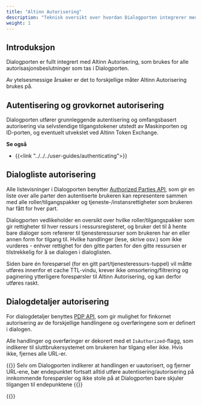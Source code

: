 ```yaml
---
title: "Altinn Autorisering"
description: "Teknisk oversikt over hvordan Dialogporten integrerer med Altinn Autorisering"
weight: 1
---
```


## Introduksjon

Dialogporten er fullt integrert med Altinn Autorisering, som brukes for alle autorisasjonsbeslutninger som tas i Dialogporten.

Av ytelsesmessige årsaker er det to forskjellige måter Altinn Autorisering brukes på.

## Autentisering og grovkornet autorisering

Dialogporten utfører grunnleggende autentisering og omfangsbasert autorisering via selvstendige tilgangstokener utstedt av Maskinporten og ID-porten, og eventuelt utvekslet ved Altinn Token Exchange.

**Se også**

- {{<link "../../../user-guides/authenticating">}}

## Dialogliste autorisering

Alle listevisninger i Dialogporten benytter [Authorized Parties API](/nb/authorization/guides/resource-owner/integrating-link-service/#integrasjon-med-api-for-autoriserte-parter-avgivere), som gir en liste over alle parter den autentiserte brukeren kan representere sammen med alle roller/tilgangspakker og tjeneste-/instansrettigheter som brukeren har fått for hver part.

Dialogporten vedlikeholder en oversikt over hvilke roller/tilgangspakker som gir rettigheter til hver ressurs i ressursregisteret, og bruker det til å hente bare dialoger som refererer til tjenesteressurser som brukeren har en eller annen form for tilgang til. Hvilke handlinger (lese, skrive osv.) som ikke vurderes - enhver rettighet for den gitte parten for den gitte ressursen er tilstrekkelig for å se dialogen i dialoglisten.

Siden bare én forespørsel (for en gitt part/tjenesteressurs-tuppel) vil måtte utføres innenfor et cache TTL-vindu, krever ikke omsortering/filtrering og paginering ytterligere forespørsler til Altinn Autorisering, og kan derfor utføres raskt.

## Dialogdetaljer autorisering

For dialogdetaljer benyttes [PDP API](/nb/authorization/guides/resource-owner/integrating-link-service/#integrasjon-med-pdp), som gir mulighet for finkornet autorisering av de forskjellige handlingene og overføringene som er definert i dialogen.

Alle handlinger og overføringer er dekorert med et `IsAuthorized`-flagg, som indikerer til sluttbrukersystemet om brukeren har tilgang eller ikke. Hvis ikke, fjernes alle URL-er.

{{<notice warning>}}
Selv om Dialogporten indikerer at handlingen er uautorisert, og fjerner URL-ene, bør endepunktet fortsatt alltid utføre autentisering/autorisering på innkommende forespørsler og ikke stole på at Dialogporten bare skjuler tilgangen til endepunktene
{{</notice>}}

{{<children />}}

